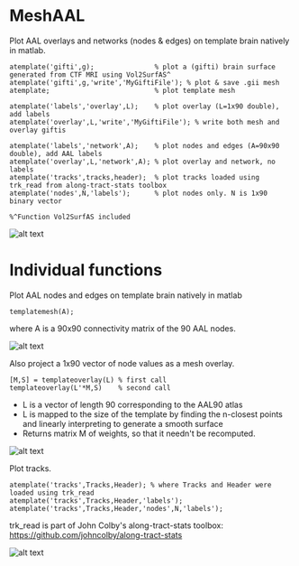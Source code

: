 # MeshAAL

Plot AAL overlays and networks (nodes & edges) on template brain natively in matlab.

```
atemplate('gifti',g);               % plot a (gifti) brain surface generated from CTF MRI using Vol2SurfAS^
atemplate('gifti',g,'write','MyGiftiFile'); % plot & save .gii mesh
atemplate;                          % plot template mesh 

atemplate('labels','overlay',L);    % plot overlay (L=1x90 double), add labels
atemplate('overlay',L,'write','MyGiftiFile'); % write both mesh and overlay giftis

atemplate('labels','network',A);    % plot nodes and edges (A=90x90 double), add AAL labels 
atemplate('overlay',L,'network',A); % plot overlay and network, no labels
atemplate('tracks',tracks,header);  % plot tracks loaded using trk_read from along-tract-stats toolbox
atemplate('nodes',N,'labels');      % plot nodes only. N is 1x90 binary vector 

%^Function Vol2SurfAS included
```

![alt text](ExampleTracksNodesLabels.gif)


# Individual functions

Plot AAL nodes and edges on template brain natively in matlab

```
templatemesh(A);
```

where A is a 90x90 connectivity matrix of the 90 AAL nodes.


![alt text](example.gif)


Also project a 1x90 vector of node values as a mesh overlay.

```
[M,S] = templateoverlay(L) % first call
templateoverlay(L'*M,S)    % second call
```

* L is a vector of length 90 corresponding to the AAL90 atlas
* L is mapped to the size of the template by finding the n-closest points and linearly interpreting to generate a smooth surface
* Returns matrix M of weights, so that it needn't be recomputed.

![alt text](NodePowOnSurface.gif)


Plot tracks.
```
atemplate('tracks',Tracks,Header); % where Tracks and Header were loaded using trk_read
atemplate('tracks',Tracks,Header,'labels');
atemplate('tracks',Tracks,Header,'nodes',N,'labels'); 
```

trk_read is part of John Colby's along-tract-stats toolbox:
https://github.com/johncolby/along-tract-stats

![alt text](TestRotTracksGif.gif)
